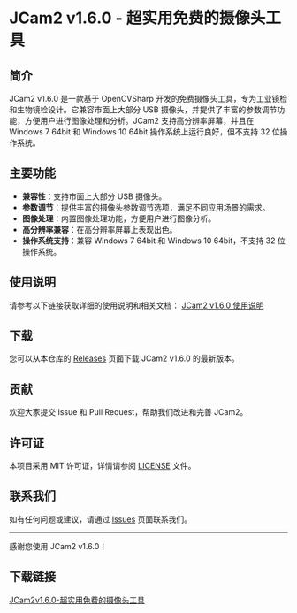 # JCam2 v1.6.0 - 超实用免费的摄像头工具

## 简介
JCam2 v1.6.0 是一款基于 OpenCVSharp 开发的免费摄像头工具，专为工业镜检和生物镜检设计。它兼容市面上大部分 USB 摄像头，并提供了丰富的参数调节功能，方便用户进行图像处理和分析。JCam2 支持高分辨率屏幕，并且在 Windows 7 64bit 和 Windows 10 64bit 操作系统上运行良好，但不支持 32 位操作系统。

## 主要功能
- **兼容性**：支持市面上大部分 USB 摄像头。
- **参数调节**：提供丰富的摄像头参数调节选项，满足不同应用场景的需求。
- **图像处理**：内置图像处理功能，方便用户进行图像分析。
- **高分辨率兼容**：在高分辨率屏幕上表现出色。
- **操作系统支持**：兼容 Windows 7 64bit 和 Windows 10 64bit，不支持 32 位操作系统。

## 使用说明
请参考以下链接获取详细的使用说明和相关文档：
[JCam2 v1.6.0 使用说明](https://blog.csdn.net/jamie_chu/article/details/111914032)

## 下载
您可以从本仓库的 [Releases](https://github.com/your-repo/releases) 页面下载 JCam2 v1.6.0 的最新版本。

## 贡献
欢迎大家提交 Issue 和 Pull Request，帮助我们改进和完善 JCam2。

## 许可证
本项目采用 MIT 许可证，详情请参阅 [LICENSE](LICENSE) 文件。

## 联系我们
如有任何问题或建议，请通过 [Issues](https://github.com/your-repo/issues) 页面联系我们。

---

感谢您使用 JCam2 v1.6.0！

## 下载链接

[JCam2v1.6.0-超实用免费的摄像头工具](https://pan.quark.cn/s/756c1644e782)